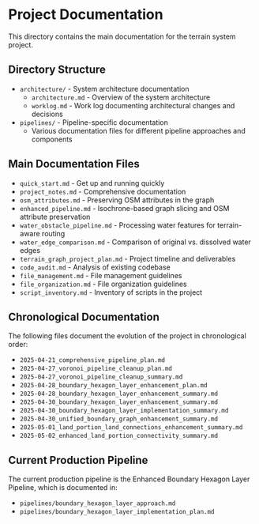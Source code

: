 # Project Documentation

This directory contains the main documentation for the terrain system project.

## Directory Structure

- `architecture/` - System architecture documentation
  - `architecture.md` - Overview of the system architecture
  - `worklog.md` - Work log documenting architectural changes and decisions
- `pipelines/` - Pipeline-specific documentation
  - Various documentation files for different pipeline approaches and components

## Main Documentation Files

- `quick_start.md` - Get up and running quickly
- `project_notes.md` - Comprehensive documentation
- `osm_attributes.md` - Preserving OSM attributes in the graph
- `enhanced_pipeline.md` - Isochrone-based graph slicing and OSM attribute preservation
- `water_obstacle_pipeline.md` - Processing water features for terrain-aware routing
- `water_edge_comparison.md` - Comparison of original vs. dissolved water edges
- `terrain_graph_project_plan.md` - Project timeline and deliverables
- `code_audit.md` - Analysis of existing codebase
- `file_management.md` - File management guidelines
- `file_organization.md` - File organization guidelines
- `script_inventory.md` - Inventory of scripts in the project

## Chronological Documentation

The following files document the evolution of the project in chronological order:

- `2025-04-21_comprehensive_pipeline_plan.md`
- `2025-04-27_voronoi_pipeline_cleanup_plan.md`
- `2025-04-27_voronoi_pipeline_cleanup_summary.md`
- `2025-04-28_boundary_hexagon_layer_enhancement_plan.md`
- `2025-04-28_boundary_hexagon_layer_enhancement_summary.md`
- `2025-04-30_boundary_hexagon_layer_enhancement_summary.md`
- `2025-04-30_boundary_hexagon_layer_implementation_summary.md`
- `2025-04-30_unified_boundary_graph_enhancement_summary.md`
- `2025-05-01_land_portion_land_connections_enhancement_summary.md`
- `2025-05-02_enhanced_land_portion_connectivity_summary.md`

## Current Production Pipeline

The current production pipeline is the Enhanced Boundary Hexagon Layer Pipeline, which is documented in:
- `pipelines/boundary_hexagon_layer_approach.md`
- `pipelines/boundary_hexagon_layer_implementation_plan.md`